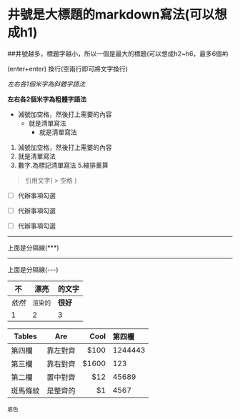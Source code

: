 # 井號是大標題的markdown寫法(可以想成h1)
##井號越多，標題字越小，所以一個是最大的標題(可以想成h2~h6，最多6個#)


(enter+enter) 換行(空兩行即可將文字換行)


*左右各1個米字為斜體字語法*


**左右各2個米字為粗體字語法**
- 減號加空格，然後打上需要的內容
  - 就是清單寫法
    - 就是清單寫法
1. 減號加空格，然後打上需要的內容
2. 就是清單寫法
  2. 數字.為標記清單寫法
    5.縮排重算



 > 引用文字(  >  空格  )


- [ ] 代辦事項勾選

- [ ] 代辦事項勾選

- [ ] 代辦事項勾選


***
上面是分隔線(***)

---
上面是分隔線(---)


| 不 | 漂亮 | 的文字 |
| --- | --- | --- |
| *依然* | `渲染的` | **很好** |
| 1 | 2 | 3 |

| Tables        | Are           | Cool  | 第四欄 |
| ------------- |:-------------:| -----:| :------- |
| 第四欄        | 靠左對齊      | $100 | 1244443 |
| 第三欄        | 靠右對齊      | $1600 | 123 |
| 第二欄        | 置中對齊      |   $12 | 45689 |
| 斑馬條紋      | 是整齊的      |    $1 | 4567 |

`底色`
